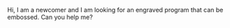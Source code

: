 Hi, I am a newcomer and I am looking for an engraved program that can be embossed. Can you help me?  
